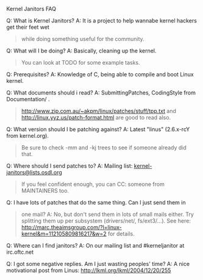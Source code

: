 Kernel Janitors FAQ

Q: What is Kernel Janitors?
A: It is a project to help wannabe kernel hackers get their feet wet
> while doing something useful for the community.

Q: What will I be doing?
A: Basically, cleaning up the kernel.
> You can look at TODO for some example tasks.

Q: Prerequisites?
A: Knowledge of C, being able to compile and boot Linux kernel.

Q: What documents should i read?
A: SubmittingPatches, CodingStyle from Documentation/ .
> http://www.zip.com.au/~akpm/linux/patches/stuff/tpp.txt
> and http://linux.yyz.us/patch-format.html are good to read also.

Q: What version should I be patching against?
A: Latest "linus" (2.6.x-rcY from kernel.org).
> Be sure to check -mm and -kj trees to see if someone already did that.

Q: Where should I send patches to?
A: Mailing list: kernel-janitors@lists.osdl.org
> If you feel confident enough, you can CC: someone from MAINTAINERS too.

Q: I have lots of patches that do the same thing. Can I just send them in
> one mail?
A: No, but don't send them in lots of small mails either. Try splitting
> them up per subsystem (drivers/net/, fs/ext3/...). See here:
> http://marc.theaimsgroup.com/?l=linux-kernel&m=112105809816217&w=2
> for details.

Q: Where can I find janitors?
A: On our mailing list and #kerneljanitor at irc.oftc.net

Q: I got some negative replies. Am I just wasting peoples' time?
A: A nice motivational post from Linus: http://lkml.org/lkml/2004/12/20/255